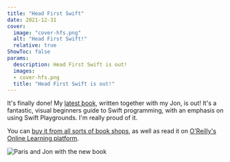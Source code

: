 ```yaml
---
title: "Head First Swift"
date: 2021-12-31
cover:
  image: "cover-hfs.png"
  alt: "Head First Swift!"
  relative: true
ShowToc: false
params:
  description: Head First Swift is out!
  images:
  - cover-hfs.png
  title: "Head First Swift is out!"
---
```


It's finally done! My [latest book](https://www.oreilly.com/library/view/head-first-swift/9781491923184/), written together with my Jon, is out! It's a fantastic, visual beginners guide to Swift programming, with an emphasis on using Swift Playgrounds. I'm really proud of it.

You can [buy it from all sorts of book shops](https://www.amazon.com/_/dp/1491922850?smid=ATVPDKIKX0DER&_encoding=UTF8&tag=oreilly20-20), as well as read it on [O'Reilly's Online Learning platform](https://www.oreilly.com/library/view/head-first-swift/9781491923184/).

![Paris and Jon with the new book](paris-and-jon-hfs.jpeg)